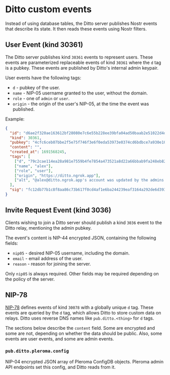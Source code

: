 # Ditto custom events

Instead of using database tables, the Ditto server publishes Nostr events that describe its state. It then reads these events using Nostr filters.

## User Event (kind 30361)

The Ditto server publishes kind `30361` events to represent users. These events are parameterized replaceable events of kind `30361` where the `d` tag is a pubkey. These events are published by Ditto's internal admin keypair.

User events have the following tags:

- `d` - pubkey of the user.
- `name` - NIP-05 username granted to the user, without the domain.
- `role` - one of `admin` or `user`.
- `origin` - the origin of the user's NIP-05, at the time the event was published.

Example:

```json
{
  "id": "d6ae2f320ae163612bf28080e7c6e55b228ee39bfa04ad50baab2e51022d4d59",
  "kind": 30361,
  "pubkey": "4cfc6ceb07bbe2f5e75f746f3e6f0eda53973e0374cd6bdbce7a930e10437e06",
  "content": "",
  "created_at": 1691568245,
  "tags": [
    ["d", "79c2cae114ea28a981e7559b4fe7854a473521a8d22a66bbab9fa248eb820ff6"],
    ["name", "alex"],
    ["role", "user"],
    ["origin", "https://ditto.ngrok.app"],
    ["alt", "@alex@ditto.ngrok.app's account was updated by the admins of ditto.ngrok.app"]
  ],
  "sig": "fc12db77b1c8f8aa86c73b617f0cd4af1e6ba244239eaf3164a292de6d39363f32d6b817ffff796ace7a103d75e1d8e6a0fb7f618819b32d81a953b4a75d7507"
}
```

## Invite Request Event (kind 3036)

Clients wishing to join a Ditto server should publish a kind `3036` event to the Ditto relay, mentioning the admin pubkey.

The event's content is NIP-44 encrypted JSON, containing the following fields:

- `nip05` - desired NIP-05 username, including the domain.
- `email` - email address of the user.
- `reason` - reason for joining the server.

Only `nip05` is always required. Other fields may be required depending on the policy of the server.

## NIP-78

[NIP-78](https://github.com/nostr-protocol/nips/blob/master/78.md) defines events of kind `30078` with a globally unique `d` tag. These events are queried by the `d` tag, which allows Ditto to store custom data on relays. Ditto uses reverse DNS names like `pub.ditto.<thing>` for `d` tags.

The sections below describe the `content` field. Some are encrypted and some are not, depending on whether the data should be public. Also, some events are user events, and some are admin events.

### `pub.ditto.pleroma.config`

NIP-04 encrypted JSON array of Pleroma ConfigDB objects. Pleroma admin API endpoints set this config, and Ditto reads from it.
